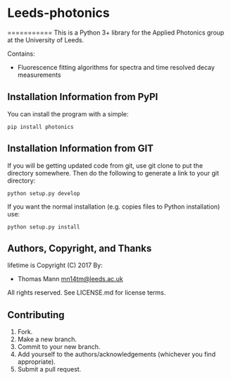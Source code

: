 # Leeds-photonics

===========
This is a Python 3+ library for the Applied Photonics group at the University of Leeds.

Contains:
* Fluorescence fitting algorithms for spectra and time resolved decay measurements

Installation Information from PyPI
----------------------------------

You can install the program with a simple:
```
pip install photonics
```


Installation Information from GIT
---------------------------------
If you will be getting updated code from git, use git clone to put the directory
somewhere. Then do the following to generate a link to your git directory:
```
python setup.py develop
```

If you want the normal installation (e.g. copies files to Python installation) use:
```
python setup.py install
```


Authors, Copyright, and Thanks
------------------------------
lifetime is Copyright (C) 2017 By:
 * Thomas Mann <mn14tm@leeds.ac.uk>
 
 All rights reserved.
See LICENSE.md for license terms.

Contributing
------------------------------
1. Fork.
2. Make a new branch.
3. Commit to your new branch.
4. Add yourself to the authors/acknowledgements (whichever you find appropriate).
5. Submit a pull request.

